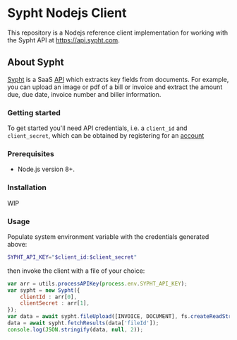 # Sypht Nodejs Client
This repository is a Nodejs reference client implementation for working with the Sypht API at https://api.sypht.com.

## About Sypht
[Sypht](https://sypht.com) is a SaaS [API]((https://docs.sypht.com/)) which extracts key fields from documents. For 
example, you can upload an image or pdf of a bill or invoice and extract the amount due, due date, invoice number 
and biller information. 

### Getting started
To get started you'll need API credentials, i.e. a `client_id` and `client_secret`, which can be obtained by registering
for an [account](https://www.sypht.com/signup/developer)

### Prerequisites
* Node.js version 8+.

### Installation
WIP

### Usage
Populate system environment variable with the credentials generated above:

```Bash
SYPHT_API_KEY="$client_id:$client_secret"
```

then invoke the client with a file of your choice:
```javascript
var arr = utils.processAPIKey(process.env.SYPHT_API_KEY);
var sypht = new Sypht({
    clientId : arr[0],
    clientSecret : arr[1],
});
var data = await sypht.fileUpload([INVOICE, DOCUMENT], fs.createReadStream('./sample_invoice.pdf'), 'sample_invoice.pdf');
data = await sypht.fetchResults(data['fileId']);
console.log(JSON.stringify(data, null, 2));
```
